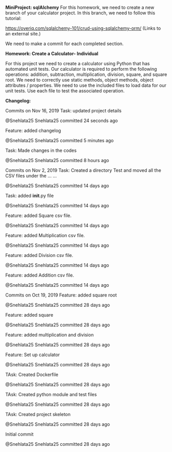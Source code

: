**MiniProject: sqlAlchemy**
For this homework, we need to create a new branch of your calculator project. In this branch, we need to follow this tutorial:

https://overiq.com/sqlalchemy-101/crud-using-sqlalchemy-orm/ (Links to an external site.)

We need to make a commit for each completed section.  



**Homework: Create a Calculator- Individual**

For this project we need to create a calculator using Python that has automated unit tests.  Our calculator is required to perform the following operations: addition, subtraction, multiplication, division, square, and square root.  We need to correctly use static methods, object methods, object attributes / properties.   We need to use the included files to load data for our unit tests.  Use each file to test the associated operation.   



**Changelog:**

Commits on Nov 16, 2019
Task: updated project details

@Snehlata25
Snehlata25 committed 24 seconds ago
  
Feature: added changelog

@Snehlata25
Snehlata25 committed 5 minutes ago
  
Task: Made changes in the codes

@Snehlata25
Snehlata25 committed 8 hours ago
 
Commits on Nov 2, 2019
Task: Created a directory Test and moved all the CSV files under the … …

@Snehlata25
Snehlata25 committed 14 days ago
 
Task: added __init__.py file

@Snehlata25
Snehlata25 committed 14 days ago
 
Feature: added Square csv file.

@Snehlata25
Snehlata25 committed 14 days ago
 
Feature: added Multiplication csv file.

@Snehlata25
Snehlata25 committed 14 days ago
 
Feature: added Division csv file.

@Snehlata25
Snehlata25 committed 14 days ago
 
Feature: added Addition csv file.

@Snehlata25
Snehlata25 committed 14 days ago
 
Commits on Oct 19, 2019
Feature: added square root

@Snehlata25
Snehlata25 committed 28 days ago
 
Feature: added square

@Snehlata25
Snehlata25 committed 28 days ago
 
Feature: added multiplication and division

@Snehlata25
Snehlata25 committed 28 days ago
 
Feature: Set up calculator

@Snehlata25
Snehlata25 committed 28 days ago
 
TAsk: Created Dockerfile

@Snehlata25
Snehlata25 committed 28 days ago
 
TAsk: Created python module and test files

@Snehlata25
Snehlata25 committed 28 days ago
 
TAsk: Created project skeleton

@Snehlata25
Snehlata25 committed 28 days ago
 
Initial commit

@Snehlata25
Snehlata25 committed 28 days ago
